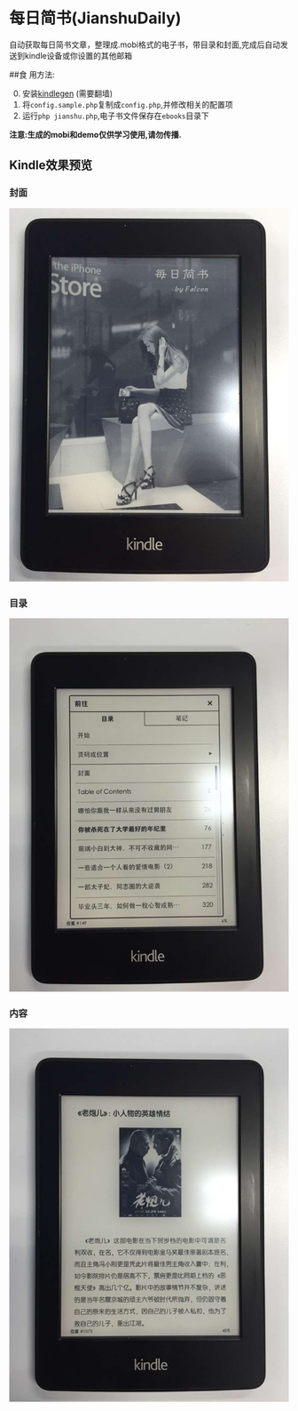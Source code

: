 # 每日简书(JianshuDaily)
自动获取每日简书文章，整理成.mobi格式的电子书，带目录和封面,完成后自动发送到kindle设备或你设置的其他邮箱

##食 用方法:

0. 安装[kindlegen](https://www.amazon.com/gp/feature.html?docId=1000765211)  (需要翻墙)
1. 将`config.sample.php`复制成`config.php`,并修改相关的配置项
2. 运行`php jianshu.php`,电子书文件保存在`ebooks`目录下

**注意:生成的mobi和demo仅供学习使用,请勿传播.**


## Kindle效果预览

### 封面
![cover](images/1.jpg)


### 目录
![index](images/2.jpg)


### 内容
![content](images/3.jpg)
